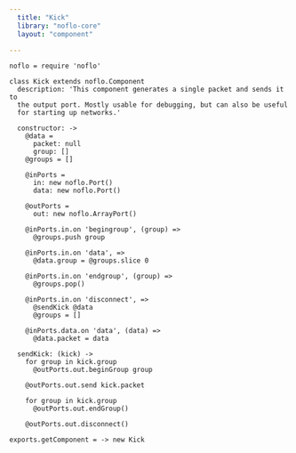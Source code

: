 ```yaml
---
  title: "Kick"
  library: "noflo-core"
  layout: "component"

---
```


    noflo = require 'noflo'
    
    class Kick extends noflo.Component
      description: 'This component generates a single packet and sends it to
      the output port. Mostly usable for debugging, but can also be useful
      for starting up networks.'
    
      constructor: ->
        @data =
          packet: null
          group: []
        @groups = []
    
        @inPorts =
          in: new noflo.Port()
          data: new noflo.Port()
    
        @outPorts =
          out: new noflo.ArrayPort()
    
        @inPorts.in.on 'begingroup', (group) =>
          @groups.push group
    
        @inPorts.in.on 'data', =>
          @data.group = @groups.slice 0
    
        @inPorts.in.on 'endgroup', (group) =>
          @groups.pop()
    
        @inPorts.in.on 'disconnect', =>
          @sendKick @data
          @groups = []
    
        @inPorts.data.on 'data', (data) =>
          @data.packet = data
    
      sendKick: (kick) ->
        for group in kick.group
          @outPorts.out.beginGroup group
    
        @outPorts.out.send kick.packet
    
        for group in kick.group
          @outPorts.out.endGroup()
    
        @outPorts.out.disconnect()
    
    exports.getComponent = -> new Kick
    

